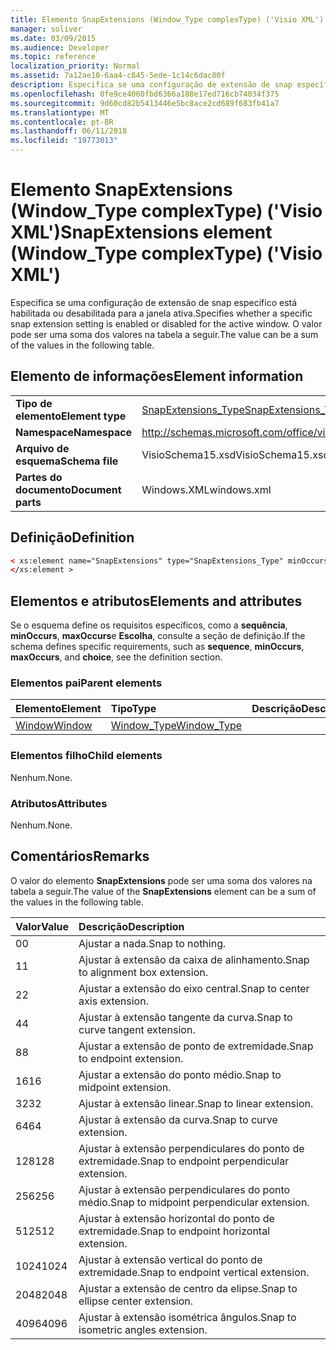 ```yaml
---
title: Elemento SnapExtensions (Window_Type complexType) ('Visio XML')
manager: soliver
ms.date: 03/09/2015
ms.audience: Developer
ms.topic: reference
localization_priority: Normal
ms.assetid: 7a12ae10-6aa4-c845-5ede-1c14c6dac80f
description: Especifica se uma configuração de extensão de snap específico está habilitada ou desabilitada para a janela ativa. O valor pode ser uma soma dos valores na tabela a seguir.
ms.openlocfilehash: 0fe9ce4060fbd6366a188e17ed716cb74034f375
ms.sourcegitcommit: 9d60cd82b5413446e5bc8ace2cd689f683fb41a7
ms.translationtype: MT
ms.contentlocale: pt-BR
ms.lasthandoff: 06/11/2018
ms.locfileid: "19773013"
---
```

# <a name="snapextensions-element-windowtype-complextype-visio-xml"></a><span data-ttu-id="b8bfa-104">Elemento SnapExtensions (Window_Type complexType) ('Visio XML')</span><span class="sxs-lookup"><span data-stu-id="b8bfa-104">SnapExtensions element (Window_Type complexType) ('Visio XML')</span></span>

<span data-ttu-id="b8bfa-105">Especifica se uma configuração de extensão de snap específico está habilitada ou desabilitada para a janela ativa.</span><span class="sxs-lookup"><span data-stu-id="b8bfa-105">Specifies whether a specific snap extension setting is enabled or disabled for the active window.</span></span> <span data-ttu-id="b8bfa-106">O valor pode ser uma soma dos valores na tabela a seguir.</span><span class="sxs-lookup"><span data-stu-id="b8bfa-106">The value can be a sum of the values in the following table.</span></span>
  
## <a name="element-information"></a><span data-ttu-id="b8bfa-107">Elemento de informações</span><span class="sxs-lookup"><span data-stu-id="b8bfa-107">Element information</span></span>

|||
|:-----|:-----|
|<span data-ttu-id="b8bfa-108">**Tipo de elemento**</span><span class="sxs-lookup"><span data-stu-id="b8bfa-108">**Element type**</span></span> <br/> |[<span data-ttu-id="b8bfa-109">SnapExtensions_Type</span><span class="sxs-lookup"><span data-stu-id="b8bfa-109">SnapExtensions_Type</span></span>](snapextensions_type-complextypevisio-xml.md) <br/> |
|<span data-ttu-id="b8bfa-110">**Namespace**</span><span class="sxs-lookup"><span data-stu-id="b8bfa-110">**Namespace**</span></span> <br/> |http://schemas.microsoft.com/office/visio/2012/main  <br/> |
|<span data-ttu-id="b8bfa-111">**Arquivo de esquema**</span><span class="sxs-lookup"><span data-stu-id="b8bfa-111">**Schema file**</span></span> <br/> |<span data-ttu-id="b8bfa-112">VisioSchema15.xsd</span><span class="sxs-lookup"><span data-stu-id="b8bfa-112">VisioSchema15.xsd</span></span>  <br/> |
|<span data-ttu-id="b8bfa-113">**Partes do documento**</span><span class="sxs-lookup"><span data-stu-id="b8bfa-113">**Document parts**</span></span> <br/> |<span data-ttu-id="b8bfa-114">Windows.XML</span><span class="sxs-lookup"><span data-stu-id="b8bfa-114">windows.xml</span></span>  <br/> |
   
## <a name="definition"></a><span data-ttu-id="b8bfa-115">Definição</span><span class="sxs-lookup"><span data-stu-id="b8bfa-115">Definition</span></span>

```XML
< xs:element name="SnapExtensions" type="SnapExtensions_Type" minOccurs="0" maxOccurs="1" >
</xs:element >
```

## <a name="elements-and-attributes"></a><span data-ttu-id="b8bfa-116">Elementos e atributos</span><span class="sxs-lookup"><span data-stu-id="b8bfa-116">Elements and attributes</span></span>

<span data-ttu-id="b8bfa-117">Se o esquema define os requisitos específicos, como a **sequência**, **minOccurs**, **maxOccurs**e **Escolha**, consulte a seção de definição.</span><span class="sxs-lookup"><span data-stu-id="b8bfa-117">If the schema defines specific requirements, such as **sequence**, **minOccurs**, **maxOccurs**, and **choice**, see the definition section.</span></span> 
  
### <a name="parent-elements"></a><span data-ttu-id="b8bfa-118">Elementos pai</span><span class="sxs-lookup"><span data-stu-id="b8bfa-118">Parent elements</span></span>

|<span data-ttu-id="b8bfa-119">**Elemento**</span><span class="sxs-lookup"><span data-stu-id="b8bfa-119">**Element**</span></span>|<span data-ttu-id="b8bfa-120">**Tipo**</span><span class="sxs-lookup"><span data-stu-id="b8bfa-120">**Type**</span></span>|<span data-ttu-id="b8bfa-121">**Descrição**</span><span class="sxs-lookup"><span data-stu-id="b8bfa-121">**Description**</span></span>|
|:-----|:-----|:-----|
|[<span data-ttu-id="b8bfa-122">Window</span><span class="sxs-lookup"><span data-stu-id="b8bfa-122">Window</span></span>](window-element-windows_type-complextypevisio-xml.md) <br/> |[<span data-ttu-id="b8bfa-123">Window_Type</span><span class="sxs-lookup"><span data-stu-id="b8bfa-123">Window_Type</span></span>](window_type-complextypevisio-xml.md) <br/> ||
   
### <a name="child-elements"></a><span data-ttu-id="b8bfa-124">Elementos filho</span><span class="sxs-lookup"><span data-stu-id="b8bfa-124">Child elements</span></span>

<span data-ttu-id="b8bfa-125">Nenhum.</span><span class="sxs-lookup"><span data-stu-id="b8bfa-125">None.</span></span>
  
### <a name="attributes"></a><span data-ttu-id="b8bfa-126">Atributos</span><span class="sxs-lookup"><span data-stu-id="b8bfa-126">Attributes</span></span>

<span data-ttu-id="b8bfa-127">Nenhum.</span><span class="sxs-lookup"><span data-stu-id="b8bfa-127">None.</span></span>
  
## <a name="remarks"></a><span data-ttu-id="b8bfa-128">Comentários</span><span class="sxs-lookup"><span data-stu-id="b8bfa-128">Remarks</span></span>

<span data-ttu-id="b8bfa-129">O valor do elemento **SnapExtensions** pode ser uma soma dos valores na tabela a seguir.</span><span class="sxs-lookup"><span data-stu-id="b8bfa-129">The value of the **SnapExtensions** element can be a sum of the values in the following table.</span></span> 
  
|<span data-ttu-id="b8bfa-130">**Valor**</span><span class="sxs-lookup"><span data-stu-id="b8bfa-130">**Value**</span></span>|<span data-ttu-id="b8bfa-131">**Descrição**</span><span class="sxs-lookup"><span data-stu-id="b8bfa-131">**Description**</span></span>|
|:-----|:-----|
|<span data-ttu-id="b8bfa-132">0</span><span class="sxs-lookup"><span data-stu-id="b8bfa-132">0</span></span>  <br/> |<span data-ttu-id="b8bfa-133">Ajustar a nada.</span><span class="sxs-lookup"><span data-stu-id="b8bfa-133">Snap to nothing.</span></span>  <br/> |
|<span data-ttu-id="b8bfa-134">1</span><span class="sxs-lookup"><span data-stu-id="b8bfa-134">1</span></span>  <br/> |<span data-ttu-id="b8bfa-135">Ajustar à extensão da caixa de alinhamento.</span><span class="sxs-lookup"><span data-stu-id="b8bfa-135">Snap to alignment box extension.</span></span>  <br/> |
|<span data-ttu-id="b8bfa-136">2</span><span class="sxs-lookup"><span data-stu-id="b8bfa-136">2</span></span>  <br/> |<span data-ttu-id="b8bfa-137">Ajustar a extensão do eixo central.</span><span class="sxs-lookup"><span data-stu-id="b8bfa-137">Snap to center axis extension.</span></span>  <br/> |
|<span data-ttu-id="b8bfa-138">4</span><span class="sxs-lookup"><span data-stu-id="b8bfa-138">4</span></span>  <br/> |<span data-ttu-id="b8bfa-139">Ajustar à extensão tangente da curva.</span><span class="sxs-lookup"><span data-stu-id="b8bfa-139">Snap to curve tangent extension.</span></span>  <br/> |
|<span data-ttu-id="b8bfa-140">8</span><span class="sxs-lookup"><span data-stu-id="b8bfa-140">8</span></span>  <br/> |<span data-ttu-id="b8bfa-141">Ajustar a extensão de ponto de extremidade.</span><span class="sxs-lookup"><span data-stu-id="b8bfa-141">Snap to endpoint extension.</span></span>  <br/> |
|<span data-ttu-id="b8bfa-142">16</span><span class="sxs-lookup"><span data-stu-id="b8bfa-142">16</span></span>  <br/> |<span data-ttu-id="b8bfa-143">Ajustar a extensão do ponto médio.</span><span class="sxs-lookup"><span data-stu-id="b8bfa-143">Snap to midpoint extension.</span></span>  <br/> |
|<span data-ttu-id="b8bfa-144">32</span><span class="sxs-lookup"><span data-stu-id="b8bfa-144">32</span></span>  <br/> |<span data-ttu-id="b8bfa-145">Ajustar à extensão linear.</span><span class="sxs-lookup"><span data-stu-id="b8bfa-145">Snap to linear extension.</span></span>  <br/> |
|<span data-ttu-id="b8bfa-146">64</span><span class="sxs-lookup"><span data-stu-id="b8bfa-146">64</span></span>  <br/> |<span data-ttu-id="b8bfa-147">Ajustar à extensão da curva.</span><span class="sxs-lookup"><span data-stu-id="b8bfa-147">Snap to curve extension.</span></span>  <br/> |
|<span data-ttu-id="b8bfa-148">128</span><span class="sxs-lookup"><span data-stu-id="b8bfa-148">128</span></span>  <br/> |<span data-ttu-id="b8bfa-149">Ajustar à extensão perpendiculares do ponto de extremidade.</span><span class="sxs-lookup"><span data-stu-id="b8bfa-149">Snap to endpoint perpendicular extension.</span></span>  <br/> |
|<span data-ttu-id="b8bfa-150">256</span><span class="sxs-lookup"><span data-stu-id="b8bfa-150">256</span></span>  <br/> |<span data-ttu-id="b8bfa-151">Ajustar à extensão perpendiculares do ponto médio.</span><span class="sxs-lookup"><span data-stu-id="b8bfa-151">Snap to midpoint perpendicular extension.</span></span>  <br/> |
|<span data-ttu-id="b8bfa-152">512</span><span class="sxs-lookup"><span data-stu-id="b8bfa-152">512</span></span>  <br/> |<span data-ttu-id="b8bfa-153">Ajustar à extensão horizontal do ponto de extremidade.</span><span class="sxs-lookup"><span data-stu-id="b8bfa-153">Snap to endpoint horizontal extension.</span></span>  <br/> |
|<span data-ttu-id="b8bfa-154">1024</span><span class="sxs-lookup"><span data-stu-id="b8bfa-154">1024</span></span>  <br/> |<span data-ttu-id="b8bfa-155">Ajustar à extensão vertical do ponto de extremidade.</span><span class="sxs-lookup"><span data-stu-id="b8bfa-155">Snap to endpoint vertical extension.</span></span>  <br/> |
|<span data-ttu-id="b8bfa-156">2048</span><span class="sxs-lookup"><span data-stu-id="b8bfa-156">2048</span></span>  <br/> |<span data-ttu-id="b8bfa-157">Ajustar a extensão de centro da elipse.</span><span class="sxs-lookup"><span data-stu-id="b8bfa-157">Snap to ellipse center extension.</span></span>  <br/> |
|<span data-ttu-id="b8bfa-158">4096</span><span class="sxs-lookup"><span data-stu-id="b8bfa-158">4096</span></span>  <br/> |<span data-ttu-id="b8bfa-159">Ajustar à extensão isométrica ângulos.</span><span class="sxs-lookup"><span data-stu-id="b8bfa-159">Snap to isometric angles extension.</span></span>  <br/> |
   


